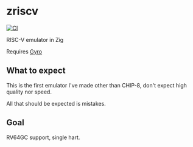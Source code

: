 # zriscv
[![CI](https://github.com/leecannon/zriscv/actions/workflows/main.yml/badge.svg?branch=master)](https://github.com/leecannon/zriscv/actions/workflows/main.yml)

RISC-V emulator in Zig

Requires [Gyro](https://github.com/mattnite/gyro)

## What to expect
This is the first emulator I've made other than CHIP-8, don't expect high quality nor speed.

All that should be expected is mistakes.

## Goal
RV64GC support, single hart.
